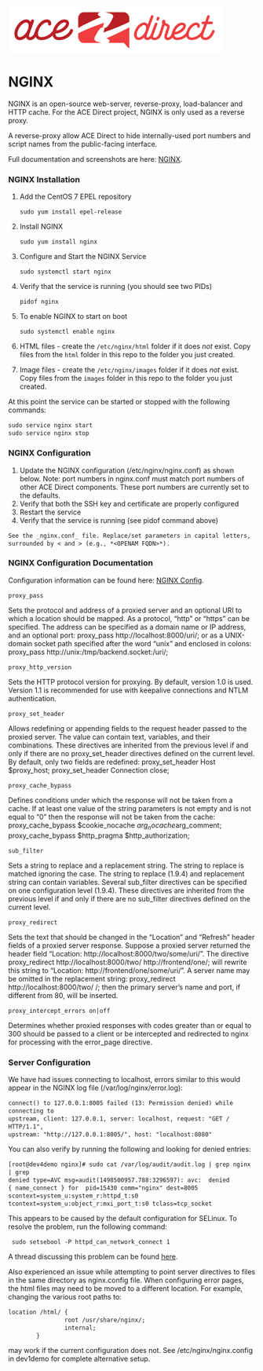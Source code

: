 ![](images/adsmall.png)

# NGINX

NGINX is an open-source web-server, reverse-proxy, load-balancer and HTTP cache.
For the ACE Direct project, NGINX is only used as a reverse proxy.

A reverse-proxy allow ACE Direct to hide internally-used port numbers and script
names from the public-facing interface.

Full documentation and screenshots are here: [NGINX](https://www.nginx.com).

### NGINX Installation
1. Add the CentOS 7 EPEL repository

    ```
    sudo yum install epel-release
    ```

1. Install NGINX

    ```
    sudo yum install nginx
    ```

1. Configure and Start the NGINX Service

    ```
    sudo systemctl start nginx
    ```

1. Verify that the service is running (you should see two PIDs)

    ```
    pidof nginx
    ```

1. To enable NGINX to start on boot

    ```
    sudo systemctl enable nginx
    ```

1. HTML files - create the `/etc/nginx/html` folder if it does _not_ exist. Copy files from the `html` folder in this repo to the folder you just created.

1. Image files - create the `/etc/nginx/images` folder if it does _not_ exist. Copy files from the `images` folder in this repo to the folder you just created.

At this point the service can be started or stopped with the following commands:
```
sudo service nginx start
sudo service nginx stop
```

### NGINX Configuration
1. Update the NGINX configuration (/etc/nginx/nginx.conf) as shown below. Note: port numbers in nginx.conf must match port numbers of other ACE Direct components. These port numbers are currently set to the defaults.
1. Verify that both the SSH key and certificate are properly configured
1. Restart the service
1. Verify that the service is running (see pidof command above)


```
See the _nginx.conf_ file. Replace/set parameters in capital letters,
surrounded by < and > (e.g., *<OPENAM FQDN>*).
```

### NGINX Configuration Documentation
Configuration information can be found here: [NGINX Config](http://nginx.org/en/docs/http/ngx_http_proxy_module.html).

```
proxy_pass
```
Sets the protocol and address of a proxied server and an optional URI to which
a location should be mapped. As a protocol, “http” or “https” can be specified.
The address can be specified as a domain name or IP address, and an optional
port:
proxy_pass http://localhost:8000/uri/;
or as a UNIX-domain socket path specified after the word “unix” and enclosed
in colons:
proxy_pass http://unix:/tmp/backend.socket:/uri/;



```
proxy_http_version
```
Sets the HTTP protocol version for proxying. By default, version 1.0 is used.
Version 1.1 is recommended for use with keepalive connections and NTLM
authentication.


```
proxy_set_header
```
Allows redefining or appending fields to the request header passed to the
proxied server. The value can contain text, variables, and their combinations.
These directives are inherited from the previous level if and only if there are no proxy_set_header directives defined on the current level. By default, only
two fields are redefined:
proxy_set_header Host       $proxy_host;
proxy_set_header Connection close;


```
proxy_cache_bypass
```
Defines conditions under which the response will not be taken from a cache. If
at least one value of the string parameters is not empty and is not equal to
“0” then the response will not be taken from the cache:
proxy_cache_bypass $cookie_nocache $arg_nocache$arg_comment;
proxy_cache_bypass $http_pragma    $http_authorization;


```
sub_filter
```
Sets a string to replace and a replacement string. The string to replace is
matched ignoring the case. The string to replace (1.9.4) and replacement string
can contain variables. Several sub_filter directives can be specified on one
configuration level (1.9.4). These directives are inherited from the previous
level if and only if there are no sub_filter directives defined on the current
level.


```
proxy_redirect
```
Sets the text that should be changed in the “Location” and “Refresh” header
fields of a proxied server response. Suppose a proxied server returned the
header field “Location: http://localhost:8000/two/some/uri/”. The directive
proxy_redirect http://localhost:8000/two/ http://frontend/one/;
will rewrite this string to “Location: http://frontend/one/some/uri/”.
A server name may be omitted in the replacement string:
proxy_redirect http://localhost:8000/two/ /;
then the primary server’s name and port, if different from 80, will be inserted.


```
proxy_intercept_errors on|off
```
Determines whether proxied responses with codes greater than or equal to 300 should be passed to a client or be intercepted and redirected to nginx for processing with the error_page directive.

### Server Configuration
We have had issues connecting to localhost, errors similar to this would
appear in the NGINX log file (/var/log/nginx/error.log):

```
connect() to 127.0.0.1:8005 failed (13: Permission denied) while connecting to
upstream, client: 127.0.0.1, server: localhost, request: "GET / HTTP/1.1",
upstream: "http://127.0.0.1:8005/", host: "localhost:8080"
```

 You can also verify by running the following and looking for denied entries:

 ```
 [root@dev4demo nginx]# sudo cat /var/log/audit/audit.log | grep nginx | grep
 denied type=AVC msg=audit(1498500957.788:3296597): avc:  denied  
 { name_connect } for  pid=15430 comm="nginx" dest=8005
 scontext=system_u:system_r:httpd_t:s0
 tcontext=system_u:object_r:mxi_port_t:s0 tclass=tcp_socket

 ```

 This appears to be caused by the default configuration for SELinux. To
 resolve the problem, run the following command:

```
 sudo setsebool -P httpd_can_network_connect 1  
 ```

 A thread discussing this problem can be found [here](http://stackoverflow.com/questions/23948528/13-permission-denied-while-connecting-to-upstreamnginx?rq=1).

Also experienced an issue while attempting to point server directives to files in the same directory as nginx.config file. When configuring error pages, the html files may need to be moved to a different location. For example, changing the various root paths to:
```
location /html/ {
                root /usr/share/nginx/;
                internal;
        }
 ```
may work if the current configuration does not. See /etc/nginx/nginx.config in dev1demo for complete alternative setup.

